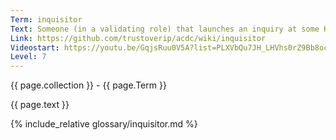```yaml
---
Term: inquisitor
Text: Someone (in a validating role) that launches an inquiry at some KERI witness
Link: https://github.com/trustoverip/acdc/wiki/inquisitor
Videostart: https://youtu.be/GqjsRuu0V5A?list=PLXVbQu7JH_LHVhs0rZ9Bb8ocyKlPljkaG&t=37m19s
Level: 7
---
```


{{ page.collection }} - {{ page.Term }}

   {{ page.text }}

{% include_relative glossary/inquisitor.md %}
